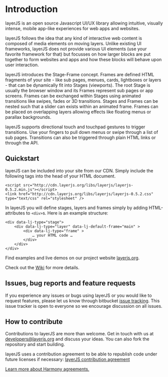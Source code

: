 # Introduction #

layerJS is an open source Javascript UI/UX library allowing intuitive, visually intense, mobile app-like experiences for web apps and websites.

layerJS follows the idea that any kind of interactive web content is composed of media elements on moving layers. Unlike existing UI frameworks, layerJS does not provide various UI elements (use your favorite framework for that) but focusses on how larger blocks are put together to form websites and apps and how these blocks will behave upon user interaction.

layerJS introduces the Stage-Frame concept. Frames are defined HTML fragments of your site - like sub pages, menues, cards, lightboxes or layers - that can be dynamically fit into Stages (viewports). The root Stage is usually the browser window and its Frames represent sub pages or app screens. Frames can be exchanged within Stages using animated transitions like swipes, fades or 3D transitions. Stages and Frames can be nested such that a slider can exists within an animated frame. Frames can be placed on overlapping layers allowing effects like floating menus or parallax backgrounds.

layerJS supports directional touch and touchpad gestures to trigger transitions.  Use your fingers to pull down menus or swipe through a list of sub pages. Transitions can also be triggered through plain HTML links or through the API.

## Quickstart ##

layerJS can be included into your site from our CDN. Simply include the following tags into the head of your HTML document.
```
<script src="http://cdn.layerjs.org/libs/layerjs/layerjs-0.5.2.min.js"></script>
<link href="http://cdn.layerjs.org/libs/layerjs/layerjs-0.5.2.css" type="text/css" rel="stylesheet" />
```

In layerJS you will define stages, layers and frames simply by adding HTML-attributes to `<div>`s. Here is an example structure:
```
<div data-lj-type="stage">
    <div data-lj-type="layer" data-lj-default-frame="main" >
        <div data-lj-type="frame" >
            … your HTML code …
        </div>
    </div>
</div>
```
Find examples and live demos on our project website [layerjs.org](http://layerjs.org). 

Check out the [Wiki](https://github.com/layerJS/layerJS/wiki) for more details. 

## Issues, bug reports and feature requests ##

If you experience any issues or bugs using layerJS or you would like to request features, please let us know through bitbucket [issue tracking](https://github.com/layerJS/layerJS/issues). This issue tracker is open to everyone so we encourage discussion on all issues.

## How to contribute ##

Contributions to layerJS are more than welcome. Get in touch with us at [developers@layerjs.org](mailto:developers@layerjs.org) and discuss your ideas. You can also fork the repository and start building.

layerJS uses a contribution agreement to be able to republish code under future licenses if necessary:
[layerJS contribution agreement](https://github.com/layerJS/layerJS/wiki/Contribution.md)

[Learn more about Harmony agreements.](http://harmonyagreements.org)
